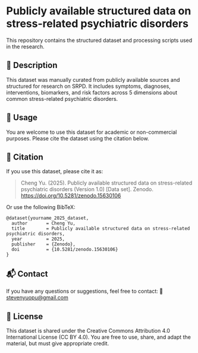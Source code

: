 # Publicly available structured data on stress-related psychiatric disorders

This repository contains the structured dataset and processing scripts used in the research.


## 📄 Description

This dataset was manually curated from publicly available sources and structured for research on SRPD. It includes symptoms, diagnoses, interventions, biomarkers, and risk factors across 5 dimensions about common stress-related psychiatric disorders.

## 🔁 Usage

You are welcome to use this dataset for academic or non-commercial purposes. Please cite the dataset using the citation below.

## 📌 Citation

If you use this dataset, please cite it as:

> Cheng Yu. (2025). Publicly available structured data on stress-related psychiatric disorders (Version 1.0) [Data set]. Zenodo. https://doi.org/10.5281/zenodo.15630106

Or use the following BibTeX:

```
@dataset{yourname_2025_dataset,
  author       = Cheng Yu,
  title        = Publicly available structured data on stress-related psychiatric disorders,
  year         = 2025,
  publisher    = {Zenodo},
  doi          = {10.5281/zenodo.15630106}
}
```

## 📬 Contact
If you have any questions or suggestions, feel free to contact:
📧 stevenyuopu@gmail.com

## 📝 License
This dataset is shared under the Creative Commons Attribution 4.0 International License (CC BY 4.0). You are free to use, share, and adapt the material, but must give appropriate credit.
